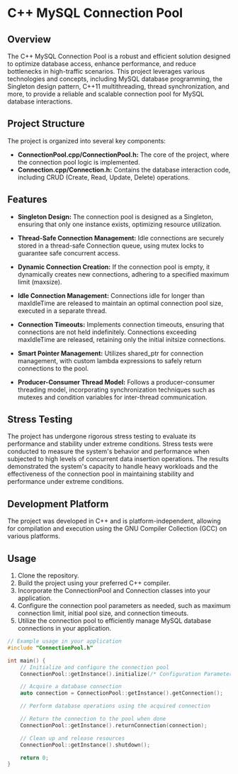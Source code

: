 # C++ MySQL Connection Pool

## Overview

The C++ MySQL Connection Pool is a robust and efficient solution designed to optimize database access, enhance performance, and reduce bottlenecks in high-traffic scenarios. This project leverages various technologies and concepts, including MySQL database programming, the Singleton design pattern, C++11 multithreading, thread synchronization, and more, to provide a reliable and scalable connection pool for MySQL database interactions.

## Project Structure

The project is organized into several key components:

- **ConnectionPool.cpp/ConnectionPool.h:** The core of the project, where the connection pool logic is implemented.
- **Connection.cpp/Connection.h:** Contains the database interaction code, including CRUD (Create, Read, Update, Delete) operations.

## Features

- **Singleton Design:** The connection pool is designed as a Singleton, ensuring that only one instance exists, optimizing resource utilization.

- **Thread-Safe Connection Management:** Idle connections are securely stored in a thread-safe Connection queue, using mutex locks to guarantee safe concurrent access.

- **Dynamic Connection Creation:** If the connection pool is empty, it dynamically creates new connections, adhering to a specified maximum limit (maxsize).

- **Idle Connection Management:** Connections idle for longer than maxIdleTime are released to maintain an optimal connection pool size, executed in a separate thread.

- **Connection Timeouts:** Implements connection timeouts, ensuring that connections are not held indefinitely. Connections exceeding maxIdleTime are released, retaining only the initial initsize connections.

- **Smart Pointer Management:** Utilizes shared_ptr for connection management, with custom lambda expressions to safely return connections to the pool.

- **Producer-Consumer Thread Model:** Follows a producer-consumer threading model, incorporating synchronization techniques such as mutexes and condition variables for inter-thread communication.

## Stress Testing

The project has undergone rigorous stress testing to evaluate its performance and stability under extreme conditions. Stress tests were conducted to measure the system's behavior and performance when subjected to high levels of concurrent data insertion operations. The results demonstrated the system's capacity to handle heavy workloads and the effectiveness of the connection pool in maintaining stability and performance under extreme conditions.

## Development Platform

The project was developed in C++ and is platform-independent, allowing for compilation and execution using the GNU Compiler Collection (GCC) on various platforms.

## Usage

1. Clone the repository.
2. Build the project using your preferred C++ compiler.
3. Incorporate the ConnectionPool and Connection classes into your application.
4. Configure the connection pool parameters as needed, such as maximum connection limit, initial pool size, and connection timeouts.
5. Utilize the connection pool to efficiently manage MySQL database connections in your application.

```cpp
// Example usage in your application
#include "ConnectionPool.h"

int main() {
    // Initialize and configure the connection pool
    ConnectionPool::getInstance().initialize(/* Configuration Parameters */);

    // Acquire a database connection
    auto connection = ConnectionPool::getInstance().getConnection();

    // Perform database operations using the acquired connection

    // Return the connection to the pool when done
    ConnectionPool::getInstance().returnConnection(connection);

    // Clean up and release resources
    ConnectionPool::getInstance().shutdown();

    return 0;
}
